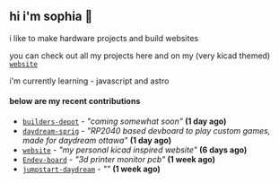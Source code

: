 ## hi i'm sophia 🧌

i like to make hardware projects and build websites

you can check out all my projects here and on my (very kicad themed) [`website`](https://sophiaduan.dev/)


i'm currently learning - javascript and astro

#### below are my recent contributions


- [`builders-depot`](https://github.com/builders-depot/builders-depot) - _"coming somewhat soon"_ **(1 day ago)**
- [`daydream-sprig`](https://github.com/sophiayduan/daydream-sprig) - _"RP2040 based devboard to play custom games, made for daydream ottawa"_ **(1 day ago)**
- [`website`](https://github.com/sophiayduan/website) - _"my personal kicad inspired website"_ **(6 days ago)**
- [`Endev-board`](https://github.com/sophiayduan/Endev-board) - _"3d printer monitor pcb"_ **(1 week ago)**
- [`jumpstart-daydream`](https://github.com/sophiayduan/jumpstart-daydream) - _""_ **(1 week ago)**
